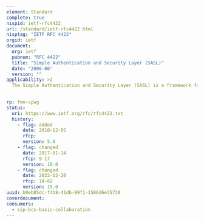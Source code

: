 ```yaml
---
element: Standard
complete: true
nispid: ietf-rfc4422
url: /standard/ietf-rfc4422.html
nisptag: "IETF RFC 4422"
orgid: ietf
document:
  org: ietf
  pubnum: "RFC 4422"
  title: "Simple Authentication and Security Layer (SASL)"
  date: "2006-06"
  version: ""
applicability: >2
  The Simple Authentication and Security Layer (SASL) is a framework for providing authentication and data security services in connection-oriented protocols via replaceable mechanisms. It provides a structured interface between protocols and mechanisms. The resulting framework allows new protocols to reuse existing mechanisms and allows old protocols to make use of new mechanisms. The framework also provides a protocol for securing subsequent protocol exchanges within a data security layer.  This document describes how a SASL mechanism is structured, describes how protocols include support for SASL, and defines the protocol for carrying a data security layer over a connection. In addition, this document defines one SASL mechanism, the EXTERNAL mechanism.

  
rp: fmn-cpwg
status:
  uri: https://www.ietf.org/rfc/rfc4422.txt
  history: 
    - flag: added
      date: 2010-12-05
      rfcp: 
      version: 5.0
    - flag: changed
      date: 2017-01-14
      rfcp: 9-17
      version: 10.0
    - flag: changed
      date: 2022-12-20
      rfcp: 14-62
      version: 15.0
uuid: b0eb85dc-f4b8-41db-99f1-1586d6e35730
coverdocument:
consumers:
  - sip-bcs-basic-collaboration
---
```

